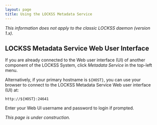 ```yaml
---
layout: page
title: Using the LOCKSS Metadata Service
---
```


*This information does not apply to the classic LOCKSS daemon (version 1.x).*

## LOCKSS Metadata Service Web User Interface

If you are already connected to the Web user interface (UI) of another component of the LOCKSS System, click *Metadata Service* in the top-left menu.

Alternatively, if your primary hostname is `${HOST}`, you can use your browser to connect to the LOCKSS Metadata Service Web user interface (UI) at:

    http://${HOST}:24641

Enter your Web UI username and password to login if prompted.

*This page is under construction.*
